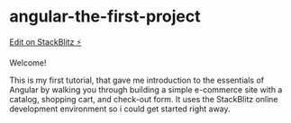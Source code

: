 # angular-the-first-project

[Edit on StackBlitz ⚡️](https://stackblitz.com/edit/angular-the-first-project)

Welcome!

This is my first tutorial, that gave me introduction to the essentials of Angular by walking you through building a simple e-commerce site with a catalog, shopping cart, and check-out form. It uses the StackBlitz online development environment so i could get started right away.

